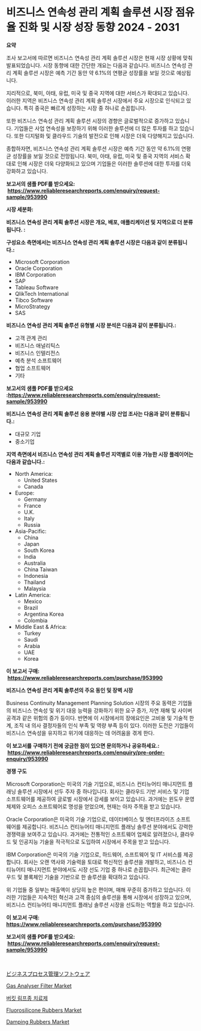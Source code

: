 <p><h1>비즈니스 연속성 관리 계획 솔루션 시장 점유율 진화 및 시장 성장 동향 2024 - 2031</h1></p><p><strong>요약</strong></p>
<p><p>조사 보고서에 따르면 비즈니스 연속성 관리 계획 솔루션 시장은 현재 시장 상황에 맞춰 발표되었습니다. 시장 동향에 대한 간단한 개요는 다음과 같습니다. 비즈니스 연속성 관리 계획 솔루션 시장은 예측 기간 동안 약 6.1%의 연평균 성장률을 보일 것으로 예상됩니다.</p><p>지리적으로, 북미, 아태, 유럽, 미국 및 중국 지역에 대한 서비스가 확대되고 있습니다. 이러한 지역은 비즈니스 연속성 관리 계획 솔루션 시장에서 주요 시장으로 인식되고 있습니다. 특히 중국은 빠르게 성장하는 시장 중 하나로 손꼽힙니다.</p><p>또한 비즈니스 연속성 관리 계획 솔루션 시장의 경향은 글로벌적으로 증가하고 있습니다. 기업들은 사업 연속성을 보장하기 위해 이러한 솔루션에 더 많은 투자를 하고 있습니다. 또한 디지털화 및 클라우드 기술의 발전으로 인해 시장은 더욱 다양해지고 있습니다.</p><p>종합하자면, 비즈니스 연속성 관리 계획 솔루션 시장은 예측 기간 동안 약 6.1%의 연평균 성장률을 보일 것으로 전망됩니다. 북미, 아태, 유럽, 미국 및 중국 지역의 서비스 확대로 인해 시장은 더욱 다양화되고 있으며 기업들은 이러한 솔루션에 대한 투자를 더욱 강화하고 있습니다.</p></p>
<p><strong>보고서의 샘플 PDF를 받으세요: &nbsp;<a href="https://www.reliableresearchreports.com/enquiry/request-sample/953990">https://www.reliableresearchreports.com/enquiry/request-sample/953990</a></strong></p>
<p><strong>시장 세분화:</strong></p>
<p><strong> 비즈니스 연속성 관리 계획 솔루션 시장은 개요, 배포, 애플리케이션 및 지역으로 더 분류됩니다. :</strong></p>
<p><strong>구성요소 측면에서는 비즈니스 연속성 관리 계획 솔루션 시장은 다음과 같이 분류됩니다.:</strong></p>
<p><ul><li>Microsoft Corporation</li><li>Oracle Corporation</li><li>IBM Corporation</li><li>SAP</li><li>Tableau Software</li><li>QlikTech International</li><li>Tibco Software</li><li>MicroStrategy</li><li>SAS</li></ul></p>
<p><strong> 비즈니스 연속성 관리 계획 솔루션 유형별 시장 분석은 다음과 같이 분류됩니다.:</strong></p>
<p><ul><li>고객 관계 관리</li><li>비즈니스 애널리틱스</li><li>비즈니스 인텔리전스</li><li>예측 분석 소프트웨어</li><li>협업 소프트웨어</li><li>기타</li></ul></p>
<p><strong>보고서의 샘플 PDF를 받으세요 :<a href="https://www.reliableresearchreports.com/enquiry/request-sample/953990">https://www.reliableresearchreports.com/enquiry/request-sample/953990</a></strong></p>
<p><strong> 비즈니스 연속성 관리 계획 솔루션 응용 분야별 시장 산업 조사는 다음과 같이 분류됩니다.:</strong></p>
<p><ul><li>대규모 기업</li><li>중소기업</li></ul></p>
<p><strong>지역 측면에서 비즈니스 연속성 관리 계획 솔루션 지역별로 이용 가능한 시장 플레이어는 다음과 같습니다.:</strong></p>
<p><ul>
    <li>
        North America:
        <ul>
            <li>United States</li>
            <li>Canada</li>
        </ul>
    </li>
    <li>
        Europe:
        <ul>
            <li>Germany</li>
            <li>France</li>
            <li>U.K.</li>
            <li>Italy</li>
            <li>Russia</li>
        </ul>
    </li>
    <li>
        Asia-Pacific:
        <ul>
            <li>China</li>
            <li>Japan</li>
            <li>South Korea</li>
            <li>India</li>
            <li>Australia</li>
            <li>China Taiwan</li>
            <li>Indonesia</li>
            <li>Thailand</li>
            <li>Malaysia</li>
        </ul>
    </li>
    <li>
        Latin America:
        <ul>
            <li>Mexico</li>
            <li>Brazil</li>
            <li>Argentina Korea</li>
            <li>Colombia</li>
        </ul>
    </li>
    <li>
        Middle East & Africa:
        <ul>
            <li>Turkey</li>
            <li>Saudi</li>
            <li>Arabia</li>
            <li>UAE</li>
            <li>Korea</li>
        </ul>
    </li>
    </ul></p>
<p><strong>이 보고서 구매: &nbsp;<a href="https://www.reliableresearchreports.com/purchase/953990">https://www.reliableresearchreports.com/purchase/953990</a></strong></p>
<p><strong>비즈니스 연속성 관리 계획 솔루션의 주요 동인 및 장벽 시장</strong></p>
<p><p>Business Continuity Management Planning Solution 시장의 주요 동력은 기업들의 비즈니스 연속성 및 위기 대응 능력을 강화하기 위한 요구 증가, 자연 재해 및 사이버 공격과 같은 위험의 증가 등이다. 반면에 이 시장에서의 장애요인은 고비용 및 기술적 한계, 조직 내 의사 결정자들의 인식 부족 및 역량 부족 등이 있다. 이러한 도전은 기업들이 비즈니스 연속성을 유지하고 위기에 대응하는 데 어려움을 겪게 한다.</p></p>
<p><strong>이 보고서를 구매하기 전에 궁금한 점이 있으면 문의하거나 공유하세요.: &nbsp;<a href="https://www.reliableresearchreports.com/enquiry/pre-order-enquiry/953990">https://www.reliableresearchreports.com/enquiry/pre-order-enquiry/953990</a></strong></p>
<p><strong>경쟁 구도</strong></p>
<p><p>Microsoft Corporation는 미국의 기술 기업으로, 비즈니스 컨티뉴어티 매니지먼트 플래닝 솔루션 시장에서 선두 주자 중 하나입니다. 회사는 클라우드 기반 서비스 및 기업 소프트웨어를 제공하여 글로벌 시장에서 강세를 보이고 있습니다. 과거에는 윈도우 운영체제와 오피스 소프트웨어로 명성을 얻었으며, 현재는 아자 주목을 받고 있습니다.</p><p>Oracle Corporation은 미국의 기술 기업으로, 데이터베이스 및 엔터프라이즈 소프트웨어를 제공합니다. 비즈니스 컨티뉴어티 매니지먼트 플래닝 솔루션 분야에서도 강력한 경쟁력을 보여주고 있습니다. 과거에는 전통적인 소프트웨어 업체로 알려졌으나, 클라우드 및 인공지능 기술을 적극적으로 도입하여 시장에서 주목을 받고 있습니다.</p><p>IBM Corporation은 미국의 기술 기업으로, 하드웨어, 소프트웨어 및 IT 서비스를 제공합니다. 회사는 오랜 역사와 기술력을 토대로 혁신적인 솔루션을 개발하고, 비즈니스 컨티뉴어티 매니지먼트 분야에서도 시장 선도 기업 중 하나로 손꼽힙니다. 최근에는 클라우드 및 블록체인 기술을 기반으로 한 솔루션을 확대하고 있습니다.</p><p>위 기업들 중 일부는 매출액이 상당히 높은 편이며, 매해 꾸준히 증가하고 있습니다. 이러한 기업들은 지속적인 혁신과 고객 중심의 솔루션을 통해 시장에서 성장하고 있으며, 비즈니스 컨티뉴어티 매니지먼트 플래닝 솔루션 시장을 선도하는 역할을 하고 있습니다.</p></p>
<p><strong>이 보고서 구매: &nbsp; <a href="https://www.reliableresearchreports.com/purchase/953990">https://www.reliableresearchreports.com/purchase/953990</a></strong></p>
<p><strong>보고서의 샘플 PDF를 받으세요: &nbsp;<a href="https://www.reliableresearchreports.com/enquiry/request-sample/953990">https://www.reliableresearchreports.com/enquiry/request-sample/953990</a></strong><strong></strong></p>
<p>&nbsp;</p>
<p><p><a href="https://github.com/jkjreqjscoxx7/Market-Research-Report-List-1/blob/main/7017719185083.md">ビジネスプロセス管理ソフトウェア</a></p><p><a href="https://skillful-vermicelli-b89.notion.site/Gas-Analyser-Filter-Market-Research-Report-Forecasted-for-Period-from-2024-2031-by-Market-Type-M-b77c5eae48334ce480e9271bd9f035a5">Gas Analyser Filter Market</a></p><p><a href="https://github.com/nuekbpymrrz5/Market-Research-Report-List-1/blob/main/2329616185018.md">버킷 림프종 치료제</a></p><p><a href="https://issuu.com/reportprime-2/docs/fluorosilicone-rubbers-market-size-2030.pptx">Fluorosilicone Rubbers Market</a></p><p><a href="https://issuu.com/reportprime-2/docs/damping-rubbers-market-size-2030.pptx">Damping Rubbers Market</a></p></p>